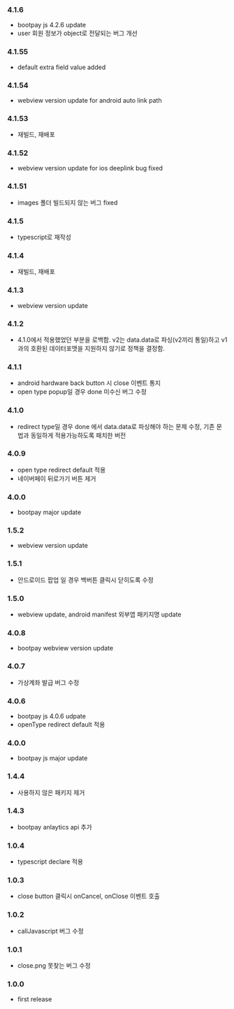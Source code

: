 ### 4.1.6
- bootpay js 4.2.6 update 
- user 회원 정보가 object로 전달되는 버그 개선 


### 4.1.55
- default extra field value added 

### 4.1.54
- webview version update for android auto link path

### 4.1.53
- 재빌드, 재배포

### 4.1.52
- webview version update for ios deeplink bug fixed 

### 4.1.51
- images 폴더 빌드되지 않는 버그 fixed

### 4.1.5
- typescript로 재작성

### 4.1.4
- 재빌드, 재배포

### 4.1.3
- webview version update 

### 4.1.2
- 4.1.0에서 적용했었던 부분을 로백함. v2는 data.data로 파싱(v2끼리 통일)하고 v1과의 호환된 데이터포맷을 지원하지 않기로 정책을 결정함. 

### 4.1.1
- android hardware back button 시 close 이벤트 통지 
- open type popup일 경우 done 미수신 버그 수정 

### 4.1.0
- redirect type일 경우 done 에서 data.data로 파싱해야 하는 문제 수정, 기존 문법과 동일하게 적용가능하도록 패치한 버전 

### 4.0.9
- open type redirect default 적용 
- 네이버페이 뒤로가기 버튼 제거 

### 4.0.0
- bootpay major update 

### 1.5.2
- webview version update 

### 1.5.1
- 안드로이드 팝업 일 경우 백버튼 클릭시 닫히도록 수정 

### 1.5.0
- webview update, android manifest 외부앱 패키지명 update 
### 4.0.8
- bootpay webview version update 

### 4.0.7
- 가상계좌 발급 버그 수정 

### 4.0.6
- bootpay js 4.0.6 udpate 
- openType redirect default 적용 

### 4.0.0
- bootpay js major update 


### 1.4.4
- 사용하지 않은 패키지 제거 

### 1.4.3
- bootpay anlaytics api 추가 

### 1.0.4
- typescript declare 적용 

### 1.0.3
- close button 클릭시 onCancel, onClose 이벤트 호출 

### 1.0.2
- callJavascript 버그 수정 

### 1.0.1
- close.png 못찾는 버그 수정 

### 1.0.0
- first release  
